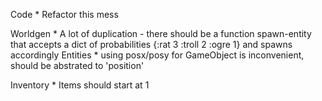 Code
    * Refactor this mess

Worldgen
    * A lot of duplication - there should be a function spawn-entity that accepts a dict of probabilities {:rat 3 :troll 2 :ogre 1} and spawns accordingly
Entities
    * using posx/posy for GameObject is inconvenient, should be abstrated to 'position'

Inventory
    * Items should start at 1


